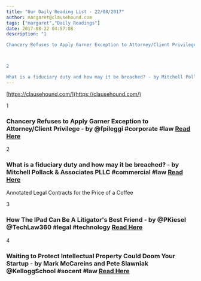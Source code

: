 ```yaml
---
title: "Our Daily Reading List - 22/08/2017"
author: margaret@clausehound.com
tags: ["margaret","Daily Readings"]
date: 2017-08-22 04:57:08
description: "1

Chancery Refuses to Apply Garner Exception to Attorney/Client Privilege - by @fpileggi #corporate #law Read Here



2

What is a fiduciary duty and how may it be breached? - by Mitchell Pollack &..."
---
```


[https://clausehound.com/](https://clausehound.com/)

1

### Chancery Refuses to Apply Garner Exception to Attorney/Client Privilege - by @fpileggi #corporate #law [Read Here](https://goo.gl/WgL1YG)

2

### What is a fiduciary duty and how may it be breached? - by Mitchell Pollack & Associates PLLC #commercial #law [Read Here](https://goo.gl/xZvyGN)

Annotated Legal Contracts
for the Price of a Coffee

3

### How The IPad Can Be A Litigator's Best Friend - by @PKiesel @TechLaw360 #legal #technology  [Read Here](https://goo.gl/tDKKud)

4

### Waiting to Protect Intellectual Property Could Doom Your Startup - by Mark McCareins and Pete Slawniak @KelloggSchool #socent #law [Read Here](https://goo.gl/eQpEky)
